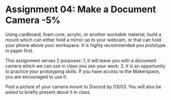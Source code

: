 
# Assignment 04: Make a Document Camera -5%

Using cardboard, foam core, acrylic, or another workable material, build a mount which can either hold a mirror up to your webcam, or that can hold your phone above your workspace. 
It is highly recommended you prototype in paper first. 

This assignment serves 2 purposes: 1, it will leave you with a document camera which we can use in class you see your work; 2, it is an opportunity to practice your prototyping skills. If you have access to the Makerspace, you are encouraged to use it. 

Post a picture of your camera mount to Discord by 03/03. You will also be asked to briefly present about it in class.
